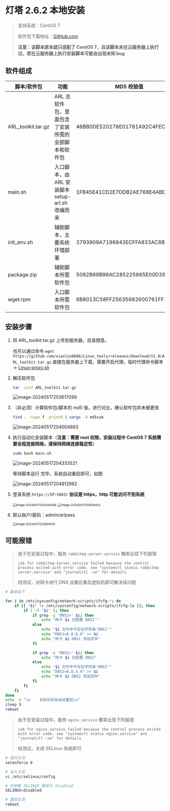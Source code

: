 # 灯塔 2.6.2 本地安装

>支持系统：CentOS 7
>
>软件包下载地址：[GitHub.com](https://github.com/xiaolin8686/Linux_tools/releases/download/V1.0/ARL_toolkit.tar.gz)
>
>**注意：该脚本原本就只适配了 CentOS 7，且该脚本未在云服务器上执行过，若在云服务器上执行安装脚本可能会出现未知 bug**

## 软件组成

| 脚本/软件包        | 功能                                               | MD5 校验值                       |
| ------------------ | -------------------------------------------------- | -------------------------------- |
| ARL_toolkit.tar.gz | ARL 总软件包，里面包含了安装所需的全部脚本和软件包 | 46BB0DE520278E01781A92C4FECF60FC |
| main.sh            | 入口脚本，由 ARL 安装脚本 setup-arl.sh 改编而来    | 1FB45E41CD2E7DDB2AE768E4ABDF158F |
| init_env.sh        | 辅助脚本，主要系统环境部署                         | 3793909A7196843ECFFA833AC8BE6E3F |
| package.zip        | 辅助脚本所需软件包                                 | 5082B69B96AC285225665E00D39641CB |
| wget.rpm           | 入口脚本所需软件包                                 | 6B8013C58FF25635682600761FF19E63 |

## 安装步骤

1. 将 ARL_toolkit.tar.gz 上传到服务器，目录随意。

   也可以通过命令 `wget https://github.com/xiaolin8686/Linux_tools/releases/download/V1.0/ARL_toolkit.tar.gz` 直接在服务器上下载，需要开启代理，临时代理命令脚本 -> [Linux-proxy.sh](https://github.com/xiaolin8686/Linux_tools/blob/main/Proxy/Linux-proxy.sh)

2. 解压软件包

   ~~~bash
   tar -zxvf ARL_toolkit.tar.gz
   ~~~

   ![image-20240517203617099](pic/image-20240517203617099.png)

3. （非必须）计算软件包/脚本的 md5 值，进行对比，确认软件包并未被更改

   ~~~bash
   find . -type f -print0 | xargs -0 md5sum
   ~~~

   ![image-20240517204004893](pic/image-20240517204004893.png)

4. 执行自动化安装脚本（**注意：需要 root 权限，安装过程中 CentOS 7 系统需要全程连接网络，请保持网络连接稳定性**）

   ~~~bash
   sudo bash main.sh
   ~~~

   ![image-20240517204333521](pic/image-20240517204333521.png)

   等待脚本运行 完毕，系统自动重启即可，如图

   ![image-20240517204812982](pic/image-20240517204812982.png)

5. 登录系统 `https://IP:5003/` **协议是 https，http 可能访问不到系统**

   <img src="pic/image-20240517205434058.png" alt="image-20240517205434058" style="zoom: 67%;" />

   <img src="pic/image-20240517205516452.png" alt="image-20240517205516452" style="zoom: 67%;" />

   

6. 默认账户/密码：admin/arlpass

   <img src="pic/image-20240517205609151.png" alt="image-20240517205609151" style="zoom:67%;" />

## 可能报错

> 由于在安装过程中，服务 `rabbitmq-server.service` 概率出现下列报错
>
> `job for rabbitmq-server.service failed because the control process exited with error code. see "systemctl status rabbitmq-server.service" and "journalctl -xe" for details`
>
> 经测试，对网卡进行 DNS 设置后重启虚拟机即可解决该问题

~~~bash
# 脚本如下

for i in /etc/sysconfig/network-scripts/ifcfg-*; do  
    if [[ "$i" != /etc/sysconfig/network-scripts/ifcfg-lo ]]; then  
        if [ -f "$i" ]; then  
			if grep -q 'DNS1=' $i; then
				echo "网卡 $i 已配置 DNS1'" 
			else  
				echo "$i 文件中不存在字符串'DNS1'" 
				echo "DNS1=8.8.8.8" >> $i
				echo "网卡 $i DNS1 添加完毕"
			fi

			if grep -q 'DNS2=' $i; then
				echo "网卡 $i 已配置 DNS2" 
			else  
				echo "$i 文件中不存在字符串'DNS2'" 
				echo "DNS2=8.8.4.4" >> $i
				echo "网卡 $i DNS2 添加完毕"
			fi
        fi  
    fi  
done
echo -e "\n    五秒后将会自动重启\n"
sleep 5
reboot
~~~

>由于在安装过程中，服务 `nginx.service` 概率出现下列报错
>
>`job for nginx.service failed because the control process exited with error code. see "systemctl status nginx.service" and "journalctl -xe" for details`
>
>经测试，关闭 SELinux 系统即可

~~~bash
# 临时关闭
setenforce 0

# 永久关闭
vi /etc/selinux/config

# 将参数 SELINUX 更改为 disabled
SELINUX=disabled

# 重启生效
reboot
~~~
